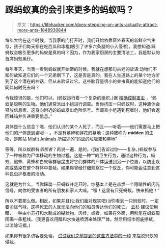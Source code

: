 # 踩蚂蚁真的会引来更多的蚂蚁吗？

> 原文：<https://lifehacker.com/does-stepping-on-ants-actually-attract-more-ants-1848930844>

每年大约在这个时候，当我家的门打开时，我们开始依靠窗外春天的新鲜空气生存，孩子们每天都在吃西瓜和冰棍(吸引了许多六条腿的小入侵者)，我想知道:踩蚂蚁会吸引更多的蚂蚁是真的吗？因为，作为我家厨房的主要清洁工，我是默认的首席蚂蚁黑仔。



每年春天，当我一看到蚂蚁就开始砸的时候，我就在想那句古老的谚语:动物们不知何故知道它们的一个兄弟倒下了，这是否是真的。我在人生道路上的某个地方听到了这个潜在的神话，但从未验证过它。这些脑容量很小的害虫真的能知道他们的同伴何时死去吗？

令我惊讶的是，他们可以。(蚂蚁运行着一个复杂的组织。)据 [精确控制害虫](https://www.accuratepest.net/blog/does-squashing-ants-attract-more/#:~:text=Pheromones%20send%20messages%20of%20a,pain%20for%20a%20short%20time) ，“蚂蚁是聪明的生物。他们通常派出小组进行调查。当你挤压一只蚂蚁时，这种液体会释放信息素，这将向附近的蚂蚁发出危险信号。当调查小组遇到死者时，他们会返回蜂箱并传递重要信息。”

具体是什么信息？嗯，他们认识的某个人死了，而且——听着——他们需要马上把他们的尸体送到*墓地—* 。不是有墓碑和鲜花的墓地；这种被称为 **midden** 的生物，是网站 [Misfit Animals](https://misfitanimals.com/ants/why-do-ants-carry-dead-ants/#:~:text=Ants%20don't%20bury%20dead,t%20belong%20in%20their%20nest.) 所描述的“蚂蚁的垃圾箱和墓地”

等等，所以蚁群有*承担者*？再说一遍，是的。(我们告诉过你——复杂。)蚂蚁参与了一种被称为尸体移动的生物过程，这是一种“”的卫生行为，通过这种行为，蚂蚁、蜜蜂、黄蜂和白蚁等群居昆虫将它们群体的尸体运送到另一个位置，以防止疾病或感染在整个群体中蔓延。如果你曾经仔细观察过一个蚁丘，你可能会注意到这种昆虫护柩者的活动。

这就是为什么，当你踩扁一只蚂蚁并走开时，你基本上是在点燃一个隐喻性的闪光信号，向你的受害者的所有朋友和家人大喊，“嘿！这里有只死蚂蚁。快来抓他！”

所以不要那么做。相反，如果并且(让我们面对现实吧)*当*你看到一只蚂蚁时，一定要消除气味，这样死去的人就无法向他们的船员传达他们的死亡。 [云杉](https://www.thespruce.com/ways-to-clean-ant-scent-trail-1900614) 建议使用醋，一种由小苏打和水制成的糊状物，肉桂，或者，如果在外面，用粉笔在蚂蚁周围画一条粗线。(我更喜欢用醋和水快速喷洒来处理尸体，然后用纸巾彻底擦拭，以消除证据。)

如果你有很多访客要处理， [试试我们之前提到的这些方法中的一种](https://lifehacker.com/use-two-kinds-of-bait-to-solve-your-ant-infestation-1846716825) 来摆脱蚂蚁的侵扰。